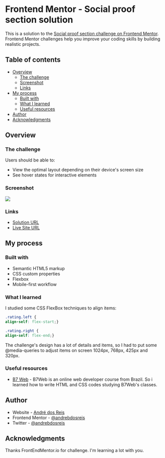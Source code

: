 # Frontend Mentor - Social proof section solution

This is a solution to the [Social proof section challenge on Frontend Mentor](https://www.frontendmentor.io/challenges/social-proof-section-6e0qTv_bA). Frontend Mentor challenges help you improve your coding skills by building realistic projects. 

## Table of contents

- [Overview](#overview)
  - [The challenge](#the-challenge)
  - [Screenshot](#screenshot)
  - [Links](#links)
- [My process](#my-process)
  - [Built with](#built-with)
  - [What I learned](#what-i-learned)
  - [Useful resources](#useful-resources)
- [Author](#author)
- [Acknowledgments](#acknowledgments)

## Overview

### The challenge

Users should be able to:

- View the optimal layout depending on their device's screen size
- See hover states for interactive elements

### Screenshot

![](./screenshot.jpg)

### Links

- [Solution URL](https://github.com/andrebdosreis/FEM-NEW-social-proof-section-master)
- [Live Site URL](https://andrebdosreis.github.io/FEM-NEW-social-proof-section-master)

## My process

### Built with

- Semantic HTML5 markup
- CSS custom properties
- Flexbox
- Mobile-first workflow

### What I learned

I studied some CSS FlexBox techniques to align items:

```css
.rating.left {
align-self: flex-start;}

.rating.right {
align-self: flex-end;}
```

The challenge's design has a lot of details and items, so I had to put some @media-queries to adjust items on screen 1024px, 768px, 425px and 320px. 


### Useful resources

- [B7 Web](https://www.b7web.com.br) - B7Web is an online web developer course from Brazil. So i learned how to write HTML and CSS codes studying B7Web's classes.


## Author

- Website - [André dos Reis](https://www.andredosreis.com.br)
- Frontend Mentor - [@andrebdosreis](https://www.frontendmentor.io/profile/andrebdosreis)
- Twitter - [@andrebdosreis](https://www.twitter.com/andrebdosreis)

## Acknowledgments

Thanks FrontEndMentor.io for challenge. I'm learning a lot with you.
